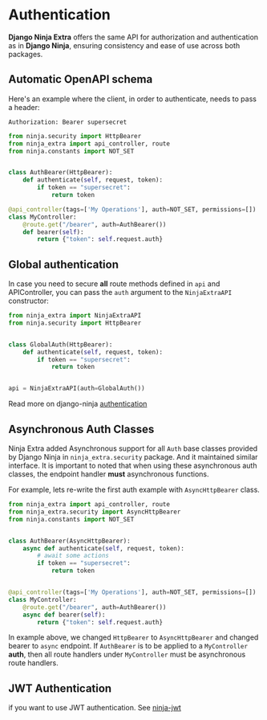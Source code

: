 # **Authentication**

**Django Ninja Extra** offers the same API for authorization and authentication as in **Django Ninja**, ensuring consistency and ease of use across both packages.

## **Automatic OpenAPI schema**

Here's an example where the client, in order to authenticate, needs to pass a header:

`Authorization: Bearer supersecret`

```Python
from ninja.security import HttpBearer
from ninja_extra import api_controller, route
from ninja.constants import NOT_SET


class AuthBearer(HttpBearer):
    def authenticate(self, request, token):
        if token == "supersecret":
            return token

@api_controller(tags=['My Operations'], auth=NOT_SET, permissions=[])
class MyController:
    @route.get("/bearer", auth=AuthBearer())
    def bearer(self):
        return {"token": self.request.auth}

```

## **Global authentication** 

In case you need to secure **all** route methods defined in `api` and APIController, you can pass the `auth` argument to the `NinjaExtraAPI` constructor:


```Python
from ninja_extra import NinjaExtraAPI
from ninja.security import HttpBearer


class GlobalAuth(HttpBearer):
    def authenticate(self, request, token):
        if token == "supersecret":
            return token


api = NinjaExtraAPI(auth=GlobalAuth())

```
Read more on django-ninja [authentication](https://django-ninja.rest-framework.com/tutorial/authentication/)

## Asynchronous Auth Classes

Ninja Extra added Asynchronous support for all `Auth` base classes provided by Django Ninja in `ninja_extra.security` package.
And it maintained similar interface. It is important to noted that when using these asynchronous auth classes, the endpoint handler 
**must** asynchronous functions.

For example, lets re-write the first auth example with `AsyncHttpBearer` class.

```Python
from ninja_extra import api_controller, route
from ninja_extra.security import AsyncHttpBearer
from ninja.constants import NOT_SET


class AuthBearer(AsyncHttpBearer):
    async def authenticate(self, request, token):
        # await some actions
        if token == "supersecret":
            return token


@api_controller(tags=['My Operations'], auth=NOT_SET, permissions=[])
class MyController:
    @route.get("/bearer", auth=AuthBearer())
    async def bearer(self):
        return {"token": self.request.auth}

```
In example above, we changed `HttpBearer` to `AsyncHttpBearer` and changed bearer to `async` endpoint. 
If `AuthBearer` is to be applied to a `MyController` **auth**, then all route handlers under `MyController` must be asynchronous route handlers.


## **JWT Authentication**
if you want to use JWT authentication. See [ninja-jwt](https://pypi.org/project/django-ninja-jwt/)
